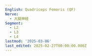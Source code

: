 ```yaml
---
English: Quadriceps Femoris (QF)
Nerve:
  - 大腿神経
Segment:
  - L2
  - L3
  - L4
lastmod: '2025-03-06'
last_edited: 2025-02-27T00:00:00.000Z
---
```



